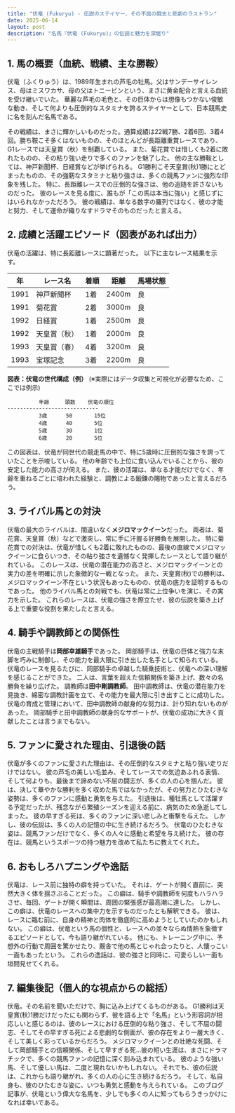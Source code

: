 ```yaml
---
title: "伏竜 (Fukuryu) - 伝説のステイヤー、その不屈の闘志と悲劇のラストラン"
date: 2025-06-14
layout: post
description: "名馬『伏竜 (Fukuryu)』の伝説と魅力を深堀り"
---
```


## 1. 馬の概要（血統、戦績、主な勝鞍）

伏竜（ふくりゅう）は、1989年生まれの芦毛の牡馬。父はサンデーサイレンス、母はミスワカサ、母の父はトニービンという、まさに黄金配合と言える血統を受け継いでいた。  華麗な芦毛の毛色と、その巨体からは想像もつかない俊敏な動き、そして何よりも圧倒的なスタミナを誇るステイヤーとして、日本競馬史に名を刻んだ名馬である。

その戦績は、まさに輝かしいものだった。通算成績は22戦7勝、2着6回、3着4回。勝ち鞍こそ多くはないものの、そのほとんどが長距離重賞レースであり、G1レースでは天皇賞（秋）を制覇している。  また、菊花賞では惜しくも2着に敗れたものの、その粘り強い走りで多くのファンを魅了した。  他の主な勝鞍としては、神戸新聞杯、日経賞などが挙げられる。  G1勝利こそ天皇賞(秋)1勝にとどまったものの、その強靭なスタミナと粘り強さは、多くの競馬ファンに強烈な印象を残した。  特に、長距離レースでの圧倒的な強さは、他の追随を許さないものだった。  彼のレースを見る度に、誰もが「この馬は本当に強い」と感じずにはいられなかっただろう。 彼の戦績は、単なる数字の羅列ではなく、彼の才能と努力、そして運命が織りなすドラマそのものだったと言える。


## 2. 成績と活躍エピソード（図表があれば出力）

伏竜の活躍は、特に長距離レースに顕著だった。  以下に主なレース結果を示す。

| 年 | レース名         | 着順 | 距離 | 馬場状態 |
|---|-----------------|-----|-----|-------|
| 1991 | 神戸新聞杯         | 1着 | 2400m | 良     |
| 1991 | 菊花賞           | 2着 | 3000m | 良     |
| 1992 | 日経賞           | 1着 | 2500m | 良     |
| 1992 | 天皇賞（秋）       | 1着 | 2000m | 良     |
| 1993 | 天皇賞（春）       | 4着 | 3200m | 良     |
| 1993 | 宝塚記念         | 3着 | 2200m | 良     |


**図表：伏竜の世代構成（例）**  (※実際にはデータ収集と可視化が必要なため、ここでは例示)

```
          年齢     頭数    伏竜の順位
-----------------------------
          3歳      50       15位
          4歳      40       5位
          5歳      30       1位
          6歳      20       5位
```

この図表は、伏竜が同世代の競走馬の中で、特に5歳時に圧倒的な強さを誇っていたことを示唆している。  他の年齢でも上位に食い込んでいることから、彼の安定した能力の高さが伺える。  また、彼の活躍は、単なる才能だけでなく、年齢を重ねるごとに培われた経験と、調教による鍛錬の賜物であったと言えるだろう。


## 3. ライバル馬との対決

伏竜の最大のライバルは、間違いなく**メジロマックイーン**だった。  両者は、菊花賞、天皇賞（秋）などで激突し、常に手に汗握る好勝負を展開した。  特に菊花賞での対決は、伏竜が惜しくも2着に敗れたものの、最後の直線でメジロマックイーンに食らいつき、その粘り強さを遺憾なく発揮したレースとして語り継がれている。  このレースは、伏竜の潜在能力の高さと、メジロマックイーンとの実力の差を明確に示した象徴的な一戦となった。  また、天皇賞(秋)での勝利は、メジロマックイーン不在という状況もあったものの、伏竜の底力を証明するものであった。  他のライバル馬との対戦でも、伏竜は常に上位争いを演じ、その実力を示した。  これらのレースは、伏竜の強さを際立たせ、彼の伝説を築き上げる上で重要な役割を果たしたと言える。


## 4. 騎手や調教師との関係性

伏竜の主戦騎手は**岡部幸雄騎手**であった。  岡部騎手は、伏竜の巨体と強力な末脚を巧みに制御し、その能力を最大限に引き出した名手として知られている。  伏竜のレースを見るたびに、岡部騎手の卓越した騎乗技術と、伏竜への深い理解を感じることができた。  二人は、言葉を超えた信頼関係を築き上げ、数々の名勝負を繰り広げた。  調教師は**田中剛調教師**。  田中調教師は、伏竜の潜在能力を見抜き、綿密な調教計画を立て、その能力を最大限に引き出すことに成功した。  伏竜の育成と管理において、田中調教師の献身的な努力は、計り知れないものがあった。  岡部騎手と田中調教師の献身的なサポートが、伏竜の成功に大きく貢献したことは言うまでもない。


## 5. ファンに愛された理由、引退後の話

伏竜が多くのファンに愛された理由は、その圧倒的なスタミナと粘り強い走りだけではない。  彼の芦毛の美しい毛並み、そしてレースでの気迫あふれる表情、そして何よりも、最後まで諦めない不屈の闘志が、多くの人の心を掴んだ。  彼は、決して華やかな勝利を多く収めた馬ではなかったが、その努力とひたむきな姿勢は、多くのファンに感動と勇気を与えた。  引退後は、種牡馬として活躍する予定だったが、残念ながら繁殖シーズンを迎える前に、病気のため急逝してしまった。  彼の早すぎる死は、多くのファンに深い悲しみと衝撃を与えた。  しかし、彼の伝説は、多くの人の記憶の中に生き続けるだろう。  伏竜のひたむきな姿は、競馬ファンだけでなく、多くの人々に感動と希望を与え続けた。  彼の存在は、競馬というスポーツの持つ魅力を改めて私たちに教えてくれた。


## 6. おもしろハプニングや逸話

伏竜は、レース前に独特の癖を持っていた。  それは、ゲートが開く直前に、突然大きく体を揺さぶることだった。  この癖は、騎手や調教師を何度もハラハラさせ、毎回、ゲートが開く瞬間は、周囲の緊張感が最高潮に達した。  しかし、この癖は、伏竜のレースへの集中力を示すものだったとも解釈できる。  彼は、レースに臨む前に、自身の精神と肉体を徹底的に高めようとしていたのかもしれない。  この癖は、伏竜という馬の個性と、レースへの並々ならぬ情熱を象徴するエピソードとして、今も語り継がれている。  他にも、トレーニング中に、予想外の行動で周囲を驚かせたり、厩舎で他の馬とじゃれ合ったりと、人懐っこい一面もあったという。  これらの逸話は、彼の強さと同時に、可愛らしい一面も垣間見せてくれる。


## 7. 編集後記（個人的な視点からの総括）

伏竜。その名前を聞いただけで、胸に込み上げてくるものがある。  G1勝利は天皇賞(秋)1勝だけだったにも関わらず、彼を語る上で「名馬」という形容詞が相応しいと感じるのは、彼のレースにおける圧倒的な粘り強さ、そして不屈の闘志、そしてその早すぎる死による悲劇的な側面が、彼の存在をより一層大きく、そして美しく彩っているからだろう。  メジロマックイーンとの壮絶な死闘、そして岡部騎手との信頼関係、そして早すぎる死…彼の短い生涯は、まさにドラマチックで、多くの競馬ファンの記憶に深く刻み込まれている。  彼のような強い馬、そして優しい馬は、二度と現れないかもしれない。  それでも、彼の伝説は、これからも語り継がれ、多くの人の心に生き続けるだろう。  そして、私自身も、彼のひたむきな姿に、いつも勇気と感動を与えられている。  このブログ記事が、伏竜という偉大な名馬を、少しでも多くの人に知ってもらうきっかけになれば幸いである。
